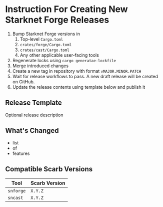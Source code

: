 # Instruction For Creating New Starknet Forge Releases

1. Bump Starknet Forge versions in
    1. Top-level `Cargo.toml`
    2. `crates/forge/Cargo.toml`
    3. `crates/cast/Cargo.toml`
    4. Any other applicable user-facing tools
2. Regenerate locks using `cargo generatae-lockfile`
3. Merge introduced changes
4. Create a new tag in repository with format `vMAJOR.MINOR.PATCH`
5. Wait for release workflows to pass. A new draft release will be created on GitHub.
6. Update the release contents using template below and publish it

## Release Template

Optional release description

## What's Changed

- list
- of
- features

## Compatible Scarb Versions

| Tool      | Scarb Version |
|-----------|---------------|
| `snforge` | `X.Y.Z`       |
| `sncast`  | `X.Y.Z`       |
